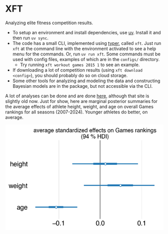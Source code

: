 # XFT

Analyzing elite fitness competition results.

* To setup an environment and install dependencies, use [uv](https://docs.astral.sh/uv/). Install it and then run `uv sync`.
* The code has a small CLI, implemented using [typer](https://typer.tiangolo.com/), called `xft`. Just run `xft` at the command line with the environment activated to see a help menu for the commands. Or, run `uv run xft`. Some commands must be used with config files, examples of which are in the `configs/` directory. 
    * Try running `xft workout games 2015 1` to see an example.
* If downloading a lot of competition results (using `xft download <config>`), you should probably do so on cloud storage.
* Some other tools for analyzing and modeling the data and constructing Bayesian models are in the package, but not accessible via the CLI. 

A lot of analyses can be done and are done [here](https://markbaum.xyz/xft/), although that site is slightly old now. Just for show, here are marginal posterior summaries for the average effects of athlete height, weight, and age on overall Games rankings for all seasons (2007-2024). Younger athletes do better, on average.

![effects](img/effects.png)